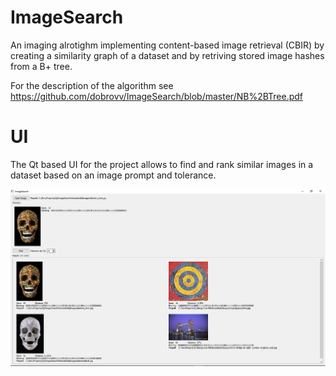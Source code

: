 # ImageSearch
An imaging alrotighm implementing content-based image retrieval (CBIR) by creating a similarity graph of a dataset and by retriving stored image hashes from a B+ tree.

For the description of the algorithm see https://github.com/dobrovv/ImageSearch/blob/master/NB%2BTree.pdf

# UI

The Qt based UI for the project allows to find and rank similar images in a dataset based on an image prompt and tolerance.

![UI screenshot](https://github.com/dobrovv/ImageSearch/blob/master/screenshot.png)

